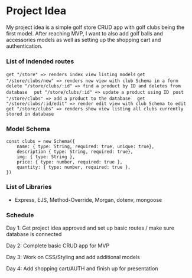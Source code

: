 # Project Idea
My project idea is a simple golf store CRUD app with golf clubs being the first model. After reaching MVP, I want to also add golf balls and accessories models as well as setting up the shopping cart and authentication. 


### List of indended routes
``` get "/store" => renders index view listing models ```
``` get "/store/clubs/new" => renders new view with club Schema in a form ```
``` delete "/store/clubs/:id" => find a product by ID and deletes from database```
```  put "/store/clubs/:id" => update a product using ID```
```  post "/store/clubs" => add a product to the database  ```
```  get "/store/clubs/:id/edit" => render edit view with club Schema to edit    ```
``` get "/store/clubs" => renders show view listing all clubs currently stored in database ```

### Model Schema

    const clubs = new Schema({
        name: { type: String, required: true, unique: true},
        description { type: String, required: true},
        img: { type: String },
        price: { type: number, required: true },
        quantity: { type: number, required: true },
    })

### List of Libraries
- Express, EJS, Method-Override, Morgan, dotenv, mongoose

### Schedule

Day 1: Get project idea approved and set up basic routes / make sure database is connected

Day 2: Complete basic CRUD app for MVP

Day 3: Work on CSS/Styling and add additional models

Day 4: Add shopping cart/AUTH and finish up for presentation